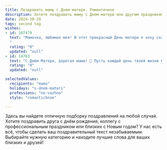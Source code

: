 ```yaml
---
title: Поздравить маму с Днем матери. Романтичное
description: Хотите поздравить маму с Днем матери или другим праздником? Наш ИИ создаст незабываемое поздравление, а вы обязательно выделитесь среди других.  
date: 2024-10-29
tags: second tag
wishes:
- id: 107479
  text: "Мамочка, любимая моя! В этот прекрасный День матери я хочу сказать тебе спасибо за твою безграничную любовь, нежность и заботу. Ты — самое дорогое, что у меня есть, мой маяк в бурном море жизни.  Твоя улыбка — солнце, согревающее мою душу, а твой голос —  самая прекрасная мелодия на свете.  Пусть этот день будет наполнен радостью, счастьем и осознанием того, как сильно мы тебя любим.  С Днём матери, дорогая!
  "
  rating: "0"
  updated: "null"
- id: 14763
  text: "С Днём Матери, дорогая мама! 🌷 Пусть каждый день твоей жизни будет наполнен любовью, радостью и теплом. Ты всегда была для меня примером силы и нежности, и я благодарна тебе за всё, что ты делаешь. Пусть твои дни сияют, как солнечные лучи, и пусть каждый миг твоей жизни будет полон счастья и улыбок. Люблю тебя! 💖"
  rating: "0"
  updated: "null"

selectedValues:
  recipients: "mamu"
  holidays: "s-dnem-materi"
  professions: "ne-vazhno"
  style: "romantichnoe"

---
```


Здесь вы найдете отличную подборку поздравлений на любой случай.
Хотите поздравить друга с днём рождения, коллегу с профессиональным праздником или близких с Новым годом? У нас есть всё, чтобы сделать ваш поздравительный текст незабываемым. Выбирайте нужную категорию и находите лучшие слова для ваших близких и друзей!
